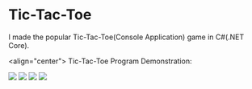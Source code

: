 # Tic-Tac-Toe
I made the popular Tic-Tac-Toe(Console Application) game in C#(.NET Core).

<align="center"> Tic-Tac-Toe Program Demonstration</align>:

<img src="https://cdn.discordapp.com/attachments/323107036990668810/1027232968072249345/unknown.png">
<img src="https://cdn.discordapp.com/attachments/323107036990668810/1027233159596740730/unknown.png">
<img src="https://cdn.discordapp.com/attachments/323107036990668810/1027233714385735761/unknown.png">
<img src="https://cdn.discordapp.com/attachments/323107036990668810/1027233473364238427/unknown.png">

